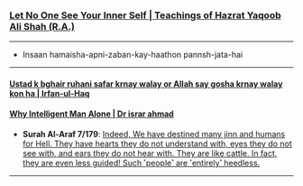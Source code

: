 ### [Let No One See Your Inner Self | Teachings of Hazrat Yaqoob Ali Shah (R.A.)](https://www.youtube.com/watch?v=WJMuxErnyEc)

***

* Insaan hamaisha-apni-zaban-kay-haathon pannsh-jata-hai

***

#### [Ustad k bghair ruhani safar krnay walay or Allah say gosha krnay walay kon ha | Irfan-ul-Haq](https://www.youtube.com/watch?v=3sSCS15xg08)

#### [Why Intelligent Man Alone | Dr israr ahmad](https://www.youtube.com/watch?v=D1Qn93EtfRw)

* __Surah Al-Araf 7/179__: [Indeed, We have destined many jinn and humans for Hell. They have hearts they do not understand with, eyes they do not see with, and ears they do not hear with. They are like cattle. In fact, they are even less guided! Such ˹people˺ are ˹entirely˺ heedless.](https://quran.com/7/179)

***
